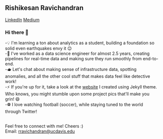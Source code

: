 ## Rishikesan Ravichandran

[LinkedIn](https://www.linkedin.com/in/rishikesanr/)  [Medium](https://medium.com/@rishikesanr)

### Hi there 👋<br>

<!--
**rishikesanr/rishikesanr** is a ✨ _special_ ✨ repository because its `README.md` (this file) appears on your GitHub profile.

Here are some ideas to get you started:

- 🔭 I’m currently working on ...
- 🌱 I’m currently learning ...
- 👯 I’m looking to collaborate on ...
- 🤔 I’m looking for help with ...
- 💬 Ask me about ...
- 📫 How to reach me: ...
- 😄 Pronouns: ...
- ⚡ Fun fact: ...
-->
-💡 I'm learning a ton about analytics as a student, building a foundation so solid even earthquakes envy it 😉<br>
-💼 I've worked as a data science engineer for almost 2.5 years, creating pipelines for real-time data and making sure they run smoothly from end-to-end.<br>
-🫖 Let's chat about making sense of infrastructure data, spotting anomalies, and all the other cool stuff that makes data feel like detective work!<br>
-⚡️ If you're up for it, take a look at the [website](https://rishikesanr.github.io/portfolio/) I created using Jekyll theme. Who knows, you might stumble upon some project pics that'll make you grin! 😄<br>
-⚽ I love watching football (soccer), while staying tuned to the world through Twitter!<br><br>

Feel free to connect with me! Cheers :)<br>
Email: rravichandran@ucdavis.edu

